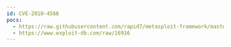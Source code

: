 ```yaml
---
id: CVE-2010-4566
pocs:
  - https://raw.githubusercontent.com/rapid7/metasploit-framework/master/modules/exploits/unix/webapp/citrix_access_gateway_exec.rb
  - https://www.exploit-db.com/raw/16916
---
```

